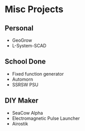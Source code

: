 # Misc Projects

## Personal

- GeoGrow
- L-System-SCAD

## School Done

- Fixed function generator
- Automorn
- SSRSW PSU

## DIY Maker

- SeaCow Alpha
- Electromagnetic Pulse Launcher
- Airostik
